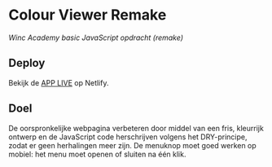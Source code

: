 # Colour Viewer Remake
*Winc Academy basic JavaScript opdracht (remake)* 

## Deploy

Bekijk de [APP LIVE](https://colour-viewer-winc-fe-remake.netlify.app) op Netlify.

## Doel

De oorspronkelijke webpagina verbeteren door middel van een fris, kleurrijk ontwerp en de JavaScript code herschrijven volgens het DRY-principe, zodat er geen herhalingen meer zijn. De menuknop moet goed werken op mobiel: het menu moet openen of sluiten na één klik.
